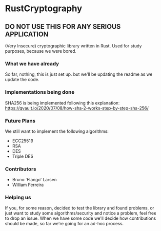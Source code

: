 # RustCryptography
## DO NOT USE THIS FOR ANY SERIOUS APPLICATION
(Very Insecure) cryptographic library written in Rust. Used for study purposes, because we were bored.

### What we have already

So far, nothing, this is just set up. but we'll be updating the readme as we update the code.

### Implementations being done

SHA256 is being implemented following this explanation: https://qvault.io/2020/07/08/how-sha-2-works-step-by-step-sha-256/

### Future Plans

We still want to implement the following algorithms:

* ECC25519
* RSA
* DES
* Triple DES

### Contributors

* Bruno 'Flango' Larsen
* William Ferreira

### Helping us

If you, for some reason, decided to test the library and found problems, or just want to study some algorithms/security and notice a problem, feel free to drop an issue. When we have some code we'll decide how contributions should be made, so far we're going for an ad-hoc process.
